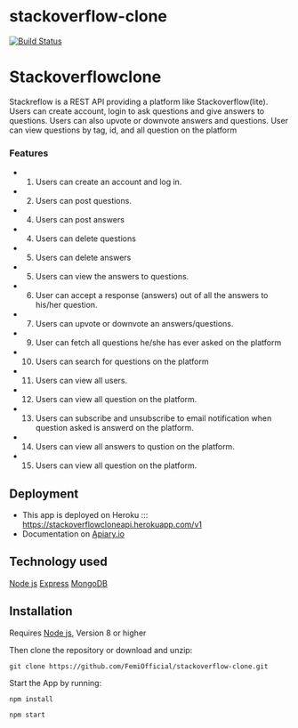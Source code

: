 # stackoverflow-clone
[![Build Status](https://travis-ci.org/FemiOfficial/stackoverflow-clone.svg?branch=develop)](https://travis-ci.org/FemiOfficial/stackoverflow-clone)


# Stackoverflowclone

Stackreflow is a REST API providing a platform like Stackoverflow(lite). 
Users can create account, login to ask questions and give answers to questions.
Users can also upvote or downvote answers and questions. 
User can view questions by tag, id, and all question on the platform

### Features
* 1. Users can create an account and log in.
* 2. Users can post questions.
* 4. Users can post answers
* 4. Users can delete questions
* 5. Users can delete answers
* 5. Users can view the answers to questions.
* 6. User can accept a response (answers) out of all the answers to his/her question.
* 7. Users can upvote or downvote an answers/questions.
* 9. User can fetch all questions he/she has ever asked on the platform
* 10. Users can search for questions on the platform
* 11. Users can view all users.
* 12. Users can view all question on the platform.
* 13. Users can subscribe and unsubscribe to email notification when question asked is answerd on the platform.
* 14. Users can view all answers to qustion on the platform.
* 15. Users can view all question on the platform.

## Deployment
* This app is deployed on Heroku ::: https://stackoverflowcloneapi.herokuapp.com/v1
* Documentation on [Apiary.io](https://stackoverflowcloneapi.docs.apiary.io)

## Technology used
[Node js](https://nodejs.org/en/)
[Express](https://expressjs.com/)
[MongoDB](https://www.mongodb.com/)

## Installation
Requires [Node js](https://nodejs.org/en/), Version 8 or higher

Then clone the repository or download and unzip:

`git clone https://github.com/FemiOfficial/stackoverflow-clone.git`

Start the App by running:

`npm install`

`npm start`
